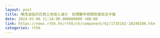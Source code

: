 ```yaml
---
layout: post
title: 陳茂波指印花稅土地收入減少　目標數年時間恢復收支平衡
date: 2024-01-06 11:34:00.000000000 +08:00
link: https://news.rthk.hk/rthk/ch/component/k2/1735162-20240106.htm
categories: rthk
---
```



